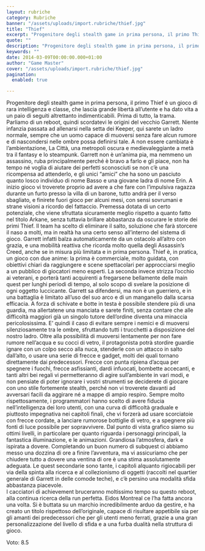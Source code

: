 ```yaml
---
layout: rubriche
category: Rubriche
banner: "/assets/uploads/import.rubriche/thief.jpg"
title: "Thief"
excerpt: "Progenitore degli stealth game in prima persona, il primo Thief è un gioco di rara intelligenza e classe, che lascia grande libertà all’utente e ha dato vita a un paio di seguiti altrettanto indimenticabili. Prima di tutto, la trama. Parliamo di un reboot, quindi scordatevi le origini del vecchio Garrett. Niente infanzia passata ad allenarsi [&hellip"
quote: ""
description: "Progenitore degli stealth game in prima persona, il primo Thief è un gioco di rara intelligenza e classe, che lascia grande libertà all’utente e ha dato vita a un paio di seguiti altrettanto indimenticabili. Prima di tutto, la trama. Parliamo di un reboot, quindi scordatevi le origini del vecchio Garrett. Niente infanzia passata ad allenarsi [&hellip"
keywords: ""
date: 2014-03-09T00:00:00.000+01:00
author: "Game Master"
cover: "/assets/uploads/import.rubriche/thief.jpg"
pagination:
  enabled: true

---
```


[](https://hotmc.com/?attachment%5Fid=125447)

Progenitore degli stealth game in prima persona, il primo Thief è un gioco di rara intelligenza e classe, che lascia grande libertà all’utente e ha dato vita a un paio di seguiti altrettanto indimenticabili. Prima di tutto, la trama. Parliamo di un reboot, quindi scordatevi le origini del vecchio Garrett. Niente infanzia passata ad allenarsi nella setta dei Keeper, qui sarete un ladro normale, sempre che un uomo capace di muoversi senza fare alcun rumore e di nascondersi nelle ombre possa definirsi tale. A non essere cambiata è l’ambientazione, La Città, una metropoli oscura e medievaleggiante a metà tra il fantasy e lo steampunk. Garrett non è un’anima pia, ma nemmeno un assassino, ruba principalmente perché è bravo a farlo e gli piace, non ha tempo né voglia di aiutare dei perfetti sconosciuti se non c’è una ricompensa ad attenderlo, e gli unici “amici” che ha sono un pasciuto quanto losco individuo di nome Basso e una giovane ladra di nome Erin. A inizio gioco vi troverete proprio ad avere a che fare con l’impulsiva ragazza durante un furto presso la villa di un barone, tutto andrà per il verso sbagliato, e finirete fuori gioco per alcuni mesi, con sensi sovrumani e strane visioni a ricordo del fattaccio. Premessa dotata di un certo potenziale, che viene sfruttata sicuramente meglio rispetto a quanto fatto nel titolo Arkane, senza tuttavia brillare abbastanza da oscurare le storie dei primi Thief. Il team ha scelto di eliminare il salto, soluzione che farà storcere il naso a molti, ma in realtà ha una certo senso all’interno del sistema di gioco. Garrett infatti balza automaticamente da un ostacolo all’altro con grazia, e una mobilità reattiva che ricorda molto quella degli Assassin’s Creed, anche se in misura più limitata e in prima persona. Thief è, in pratica, un gioco con due anime: la prima è commerciale, molto guidata, con obiettivi chiari da raggiungere e scene spettacolari per approcciarsi meglio a un pubblico di giocatori meno esperti. La seconda invece strizza l’occhio ai veterani, e porterà tanti acquirenti a fregarsene bellamente delle main quest per lunghi periodi di tempo, al solo scopo di svelare la posizione di ogni oggetto luccicante. Garrett sa difendersi, ma non è un guerriero, e in una battaglia è limitato all’uso del suo arco e di un manganello dalla scarsa efficacia. A forza di schivate e botte in testa è possibile stendere più di una guardia, ma allertatene una manciata e sarete finiti, senza contare che alle difficoltà maggiori già un singolo tutore dell’ordine diventa una minaccia pericolosissima. E’ quindi il caso di evitare sempre i nemici e di muoversi silenziosamente tra le ombre, sfruttando tutti i trucchetti a disposizione del nostro ladro. Oltre alla possibilità di muoversi lentamente per non fare rumore nell’acqua e su cocci di vetro, il protagonista potrà stordire guardie ignare con un colpo secco alla nuca, stenderle con un attacco in salto dall’alto, o usare una serie di frecce e gadget, molti dei quali tornano direttamente dai predecessori. Frecce con punta ripiena d’acqua per spegnere i fuochi, frecce asfissianti, dardi infuocati, bombette accecanti, e tanti altri bei regali vi permetteranno di agire sull’ambiente in vari modi, e non pensiate di poter ignorare i vostri strumenti se deciderete di giocare con uno stile fortemente stealth, perché non vi troverete davanti ad avversari facili da aggirare né a mappe di ampio respiro. Sempre molto rispettosamente, i programmatori hanno scelto di avere fiducia nell’intelligenza dei loro utenti, con una curva di difficoltà graduale e piuttosto impegnativa nei capitoli finali, che vi forzerà ad usare scorciatoie con frecce cordate, a lanciare rumorose bottiglie di vetro, e a spegnere più fonti di luce possibile per sopravvivere. Dal punto di vista grafico siamo su ottimi livelli, in particolare per quanto riguarda i personaggi principali, la fantastica illuminazione, e le animazioni. Grandiosa l’atmosfera, dark e ispirata a dovere. Completando un buon numero di subquest ci abbiamo messo una dozzina di ore a finire l’avventura, ma vi assicuriamo che per chiudere tutto a dovere una ventina di ore è una stima assolutamente adeguata. Le quest secondarie sono tante, i capitoli alquanto rigiocabili per via della spinta alla ricerca e al collezionismo di oggetti (raccolti nel quartier generale di Garrett in delle comode teche), e c’è persino una modalità sfida abbastanza piacevole.  
I cacciatori di achievement bruceranno moltissimo tempo su questo reboot, alla continua ricerca della run perfetta. Eidos Montreal ce l’ha fatta ancora una volta. Si è buttata su un marchio incredibilmente arduo da gestire, e ha creato un titolo rispettoso dell’originale, capace di risultare appetibile sia per gli amanti dei predecessori che per gli utenti meno ferrati, grazie a una gran personalizzazione del livello di sfida e a una furba dualità nella struttura di gioco.

Voto: 8.5